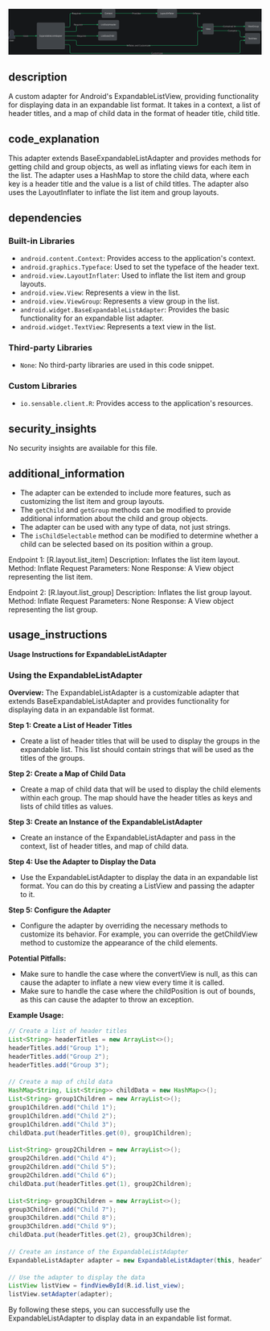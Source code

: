 ![Alt text](./ExpandableListAdapter.java.md.svg)

## description


A custom adapter for Android's ExpandableListView, providing functionality for displaying data in an expandable list format. It takes in a context, a list of header titles, and a map of child data in the format of header title, child title.

## code_explanation


This adapter extends BaseExpandableListAdapter and provides methods for getting child and group objects, as well as inflating views for each item in the list. The adapter uses a HashMap to store the child data, where each key is a header title and the value is a list of child titles. The adapter also uses the LayoutInflater to inflate the list item and group layouts.

## dependencies


### Built-in Libraries

*   `android.content.Context`: Provides access to the application's context.
*   `android.graphics.Typeface`: Used to set the typeface of the header text.
*   `android.view.LayoutInflater`: Used to inflate the list item and group layouts.
*   `android.view.View`: Represents a view in the list.
*   `android.view.ViewGroup`: Represents a view group in the list.
*   `android.widget.BaseExpandableListAdapter`: Provides the basic functionality for an expandable list adapter.
*   `android.widget.TextView`: Represents a text view in the list.

### Third-party Libraries

*   `None`: No third-party libraries are used in this code snippet.

### Custom Libraries

*   `io.sensable.client.R`: Provides access to the application's resources.

## security_insights


No security insights are available for this file.

## additional_information


*   The adapter can be extended to include more features, such as customizing the list item and group layouts.
*   The `getChild` and `getGroup` methods can be modified to provide additional information about the child and group objects.
*   The adapter can be used with any type of data, not just strings.
*   The `isChildSelectable` method can be modified to determine whether a child can be selected based on its position within a group.

Endpoint 1: [R.layout.list_item]
    Description: Inflates the list item layout.
    Method: Inflate
    Request Parameters: None
    Response: A View object representing the list item.

Endpoint 2: [R.layout.list_group]
    Description: Inflates the list group layout.
    Method: Inflate
    Request Parameters: None
    Response: A View object representing the list group.
## usage_instructions

**Usage Instructions for ExpandableListAdapter**

### Using the ExpandableListAdapter

**Overview:**
The ExpandableListAdapter is a customizable adapter that extends BaseExpandableListAdapter and provides functionality for displaying data in an expandable list format.

**Step 1: Create a List of Header Titles**

* Create a list of header titles that will be used to display the groups in the expandable list. This list should contain strings that will be used as the titles of the groups.

**Step 2: Create a Map of Child Data**

* Create a map of child data that will be used to display the child elements within each group. The map should have the header titles as keys and lists of child titles as values.

**Step 3: Create an Instance of the ExpandableListAdapter**

* Create an instance of the ExpandableListAdapter and pass in the context, list of header titles, and map of child data.

**Step 4: Use the Adapter to Display the Data**

* Use the ExpandableListAdapter to display the data in an expandable list format. You can do this by creating a ListView and passing the adapter to it.

**Step 5: Configure the Adapter**

* Configure the adapter by overriding the necessary methods to customize its behavior. For example, you can override the getChildView method to customize the appearance of the child elements.

**Potential Pitfalls:**

* Make sure to handle the case where the convertView is null, as this can cause the adapter to inflate a new view every time it is called.
* Make sure to handle the case where the childPosition is out of bounds, as this can cause the adapter to throw an exception.

**Example Usage:**

```java
// Create a list of header titles
List<String> headerTitles = new ArrayList<>();
headerTitles.add("Group 1");
headerTitles.add("Group 2");
headerTitles.add("Group 3");

// Create a map of child data
HashMap<String, List<String>> childData = new HashMap<>();
List<String> group1Children = new ArrayList<>();
group1Children.add("Child 1");
group1Children.add("Child 2");
group1Children.add("Child 3");
childData.put(headerTitles.get(0), group1Children);

List<String> group2Children = new ArrayList<>();
group2Children.add("Child 4");
group2Children.add("Child 5");
group2Children.add("Child 6");
childData.put(headerTitles.get(1), group2Children);

List<String> group3Children = new ArrayList<>();
group3Children.add("Child 7");
group3Children.add("Child 8");
group3Children.add("Child 9");
childData.put(headerTitles.get(2), group3Children);

// Create an instance of the ExpandableListAdapter
ExpandableListAdapter adapter = new ExpandableListAdapter(this, headerTitles, childData);

// Use the adapter to display the data
ListView listView = findViewById(R.id.list_view);
listView.setAdapter(adapter);
```

By following these steps, you can successfully use the ExpandableListAdapter to display data in an expandable list format.
